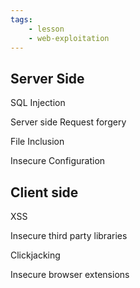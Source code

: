 ```yaml
---
tags:
    - lesson
    - web-exploitation
---
```



## Server Side

SQL Injection

Server side Request forgery

File Inclusion

Insecure Configuration

## Client side

XSS

Insecure third party libraries

Clickjacking

Insecure browser extensions

